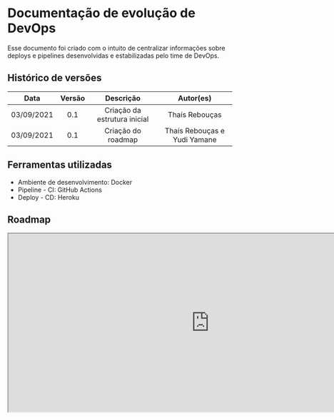 # Documentação de evolução de DevOps

Esse documento foi criado com o intuito de centralizar informações sobre deploys e pipelines desenvolvidas e estabilizadas pelo time de DevOps.

## Histórico de versões

| Data | Versão | Descrição | Autor(es) |
| :--: | :----: | :-------: | :-------: |
| 03/09/2021 | 0.1 | Criação da estrutura inicial | Thaís Rebouças |
| 03/09/2021 | 0.1 | Criação do roadmap | Thaís Rebouças e Yudi Yamane |



## Ferramentas utilizadas

- Ambiente de desenvolvimento: Docker
- Pipeline - CI: GitHub Actions
- Deploy - CD: Heroku

## Roadmap 

<iframe src="https://docs.google.com/spreadsheets/d/e/2PACX-1vQqGRTgDVmQxrsq90kGuEbR-3erJeX67kQgF4UB9D0BE5dASLXsTxJ8mwxVmhef9wZeX59WkRvRELGj/pubhtml?widget=true&amp;headers=false" width="900px" height="400px"></iframe>




